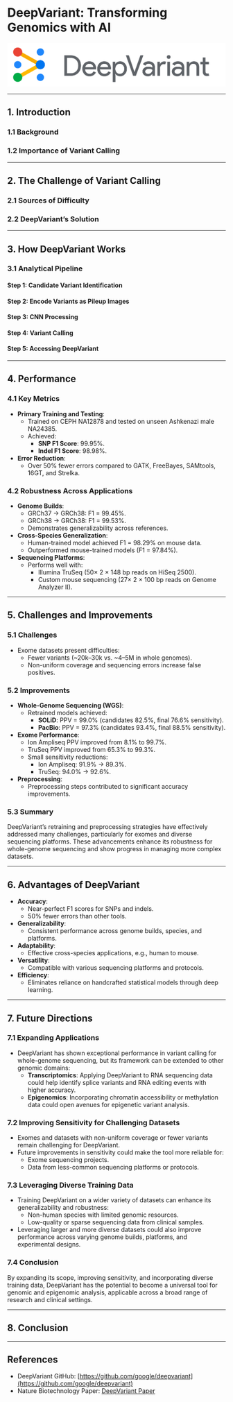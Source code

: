 # DeepVariant: Transforming Genomics with AI

![DeepVariant Logo](Figures/dv_logo.png)

---

## 1. Introduction
### 1.1 Background

### 1.2 Importance of Variant Calling

---

## 2. The Challenge of Variant Calling
### 2.1 Sources of Difficulty

### 2.2 DeepVariant’s Solution

---

## 3. How DeepVariant Works
### 3.1 Analytical Pipeline
#### Step 1: Candidate Variant Identification
#### Step 2: Encode Variants as Pileup Images
#### Step 3: CNN Processing
#### Step 4: Variant Calling
#### Step 5: Accessing DeepVariant

---

## 4. Performance
### 4.1 Key Metrics
- **Primary Training and Testing**:
  - Trained on CEPH NA12878 and tested on unseen Ashkenazi male NA24385.
  - Achieved:
    - **SNP F1 Score**: 99.95%.
    - **Indel F1 Score**: 98.98%.
- **Error Reduction**:
  - Over 50% fewer errors compared to GATK, FreeBayes, SAMtools, 16GT, and Strelka.

### 4.2 Robustness Across Applications
- **Genome Builds**:
  - GRCh37 → GRCh38: F1 = 99.45%.
  - GRCh38 → GRCh38: F1 = 99.53%.
  - Demonstrates generalizability across references.
- **Cross-Species Generalization**:
  - Human-trained model achieved F1 = 98.29% on mouse data.
  - Outperformed mouse-trained models (F1 = 97.84%).
- **Sequencing Platforms**:
  - Performs well with:
    - Illumina TruSeq (50× 2 × 148 bp reads on HiSeq 2500).
    - Custom mouse sequencing (27× 2 × 100 bp reads on Genome Analyzer II).

---

## 5. Challenges and Improvements
### 5.1 Challenges
- Exome datasets present difficulties:
  - Fewer variants (~20k–30k vs. ~4–5M in whole genomes).
  - Non-uniform coverage and sequencing errors increase false positives.

### 5.2 Improvements
- **Whole-Genome Sequencing (WGS)**:
  - Retrained models achieved:
    - **SOLiD**: PPV = 99.0% (candidates 82.5%, final 76.6% sensitivity).
    - **PacBio**: PPV = 97.3% (candidates 93.4%, final 88.5% sensitivity).
- **Exome Performance**:
  - Ion Ampliseq PPV improved from 8.1% to 99.7%.
  - TruSeq PPV improved from 65.3% to 99.3%.
  - Small sensitivity reductions:
    - Ion Ampliseq: 91.9% → 89.3%.
    - TruSeq: 94.0% → 92.6%.
- **Preprocessing**:
  - Preprocessing steps contributed to significant accuracy improvements.

### 5.3 Summary
DeepVariant’s retraining and preprocessing strategies have effectively addressed many challenges, particularly for exomes and diverse sequencing platforms. These advancements enhance its robustness for whole-genome sequencing and show progress in managing more complex datasets.

---

## 6. Advantages of DeepVariant
- **Accuracy**:
  - Near-perfect F1 scores for SNPs and indels.
  - 50% fewer errors than other tools.
- **Generalizability**:
  - Consistent performance across genome builds, species, and platforms.
- **Adaptability**:
  - Effective cross-species applications, e.g., human to mouse.
- **Versatility**:
  - Compatible with various sequencing platforms and protocols.
- **Efficiency**:
  - Eliminates reliance on handcrafted statistical models through deep learning.

---

## 7. Future Directions
### 7.1 Expanding Applications
- DeepVariant has shown exceptional performance in variant calling for whole-genome sequencing, but its framework can be extended to other genomic domains:
  - **Transcriptomics**: Applying DeepVariant to RNA sequencing data could help identify splice variants and RNA editing events with higher accuracy.
  - **Epigenomics**: Incorporating chromatin accessibility or methylation data could open avenues for epigenetic variant analysis.

### 7.2 Improving Sensitivity for Challenging Datasets
- Exomes and datasets with non-uniform coverage or fewer variants remain challenging for DeepVariant.
- Future improvements in sensitivity could make the tool more reliable for:
  - Exome sequencing projects.
  - Data from less-common sequencing platforms or protocols.

### 7.3 Leveraging Diverse Training Data
- Training DeepVariant on a wider variety of datasets can enhance its generalizability and robustness:
  - Non-human species with limited genomic resources.
  - Low-quality or sparse sequencing data from clinical samples.
- Leveraging larger and more diverse datasets could also improve performance across varying genome builds, platforms, and experimental designs.

### 7.4 Conclusion
By expanding its scope, improving sensitivity, and incorporating diverse training data, DeepVariant has the potential to become a universal tool for genomic and epigenomic analysis, applicable across a broad range of research and clinical settings.

---

## 8. Conclusion

---

## References
- DeepVariant GitHub: [https://github.com/google/deepvariant](https://github.com/google/deepvariant)
- Nature Biotechnology Paper: [DeepVariant Paper](https://www.nature.com/articles/nbt.4235)
